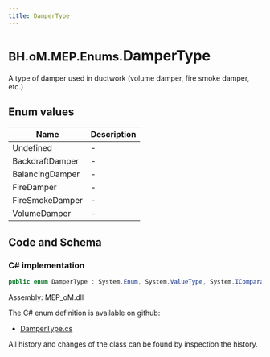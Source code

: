 ```yaml
---
title: DamperType
---
```


# <small>BH.oM.MEP.Enums.</small>**DamperType**

A type of damper used in ductwork (volume damper, fire smoke damper, etc.)

## Enum values

| Name            | Description                                                    |
|-----------------|----------------------------------------------------------------|
| Undefined |  -  |
| BackdraftDamper |  -  |
| BalancingDamper |  -  |
| FireDamper |  -  |
| FireSmokeDamper |  -  |
| VolumeDamper |  -  |


## Code and Schema

### C# implementation

``` C# title="C#"
public enum DamperType : System.Enum, System.ValueType, System.IComparable, System.ISpanFormattable, System.IFormattable, System.IConvertible
```

Assembly: MEP_oM.dll

The C# enum definition is available on github:

- [DamperType.cs](https://github.com/BHoM/BHoM/blob/develop/MEP_oM/Enums\DamperType.cs)

All history and changes of the class can be found by inspection the history.
